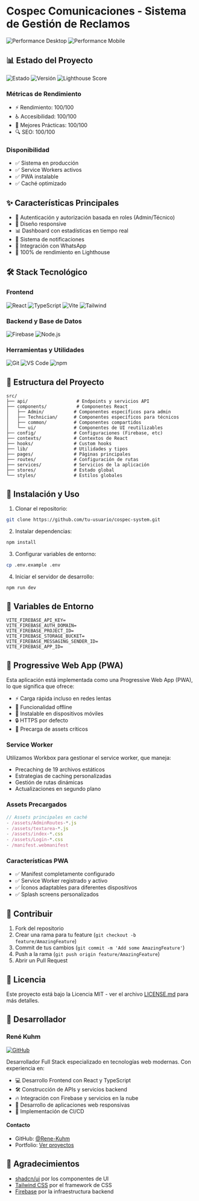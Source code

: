 # Cospec Comunicaciones - Sistema de Gestión de Reclamos

![Performance Desktop](./public/images/performance-desktop.png)
![Performance Mobile](./public/images/performance-mobile.png)

## 📊 Estado del Proyecto

![Estado](https://img.shields.io/badge/Estado-En%20Producción-success?style=for-the-badge)
![Versión](https://img.shields.io/badge/Versión-1.0.0-blue?style=for-the-badge)
![Lighthouse Score](https://img.shields.io/badge/Lighthouse-100%2F100-success?style=for-the-badge)

### Métricas de Rendimiento
- ⚡️ Rendimiento: 100/100
- ♿️ Accesibilidad: 100/100
- 🔧 Mejores Prácticas: 100/100
- 🔍 SEO: 100/100

### Disponibilidad
- ✅ Sistema en producción
- ✅ Service Workers activos
- ✅ PWA instalable
- ✅ Caché optimizado

## ✨ Características Principales

- 🔐 Autenticación y autorización basada en roles (Admin/Técnico)
- 📱 Diseño responsive
- 📊 Dashboard con estadísticas en tiempo real
- 🔔 Sistema de notificaciones
- 💬 Integración con WhatsApp
- 🎯 100% de rendimiento en Lighthouse

## 🛠️ Stack Tecnológico

### Frontend
![React](https://img.shields.io/badge/-React-61DAFB?style=for-the-badge&logo=react&logoColor=black)
![TypeScript](https://img.shields.io/badge/-TypeScript-3178C6?style=for-the-badge&logo=typescript&logoColor=white)
![Vite](https://img.shields.io/badge/-Vite-646CFF?style=for-the-badge&logo=vite&logoColor=white)
![Tailwind](https://img.shields.io/badge/-Tailwind-38B2AC?style=for-the-badge&logo=tailwind-css&logoColor=white)

### Backend y Base de Datos
![Firebase](https://img.shields.io/badge/-Firebase-FFCA28?style=for-the-badge&logo=firebase&logoColor=black)
![Node.js](https://img.shields.io/badge/-Node.js-339933?style=for-the-badge&logo=node.js&logoColor=white)

### Herramientas y Utilidades
![Git](https://img.shields.io/badge/-Git-F05032?style=for-the-badge&logo=git&logoColor=white)
![VS Code](https://img.shields.io/badge/-VS%20Code-007ACC?style=for-the-badge&logo=visual-studio-code&logoColor=white)
![npm](https://img.shields.io/badge/-npm-CB3837?style=for-the-badge&logo=npm&logoColor=white)

## 📁 Estructura del Proyecto

```
src/
├── api/                  # Endpoints y servicios API
├── components/           # Componentes React
│   ├── Admin/           # Componentes específicos para admin
│   ├── Technician/      # Componentes específicos para técnicos
│   ├── common/          # Componentes compartidos
│   └── ui/              # Componentes de UI reutilizables
├── config/              # Configuraciones (Firebase, etc)
├── contexts/            # Contextos de React
├── hooks/               # Custom hooks
├── lib/                 # Utilidades y tipos
├── pages/               # Páginas principales
├── routes/              # Configuración de rutas
├── services/            # Servicios de la aplicación
├── stores/              # Estado global
└── styles/              # Estilos globales
```

## 🚀 Instalación y Uso

1. Clonar el repositorio:
```bash
git clone https://github.com/tu-usuario/cospec-system.git
```

2. Instalar dependencias:
```bash
npm install
```

3. Configurar variables de entorno:
```bash
cp .env.example .env
```

4. Iniciar el servidor de desarrollo:
```bash
npm run dev
```

## 🔑 Variables de Entorno

```env
VITE_FIREBASE_API_KEY=
VITE_FIREBASE_AUTH_DOMAIN=
VITE_FIREBASE_PROJECT_ID=
VITE_FIREBASE_STORAGE_BUCKET=
VITE_FIREBASE_MESSAGING_SENDER_ID=
VITE_FIREBASE_APP_ID=
```

## 📱 Progressive Web App (PWA)

Esta aplicación está implementada como una Progressive Web App (PWA), lo que significa que ofrece:

- ⚡ Carga rápida incluso en redes lentas
- 🔄 Funcionalidad offline
- 📲 Instalable en dispositivos móviles
- 🔒 HTTPS por defecto
- 🚀 Precarga de assets críticos

### Service Worker
Utilizamos Workbox para gestionar el service worker, que maneja:
- Precaching de 19 archivos estáticos
- Estrategias de caching personalizadas
- Gestión de rutas dinámicas
- Actualizaciones en segundo plano

### Assets Precargados
```javascript
// Assets principales en caché
- /assets/AdminRoutes-*.js
- /assets/textarea-*.js
- /assets/index-*.css
- /assets/Login-*.css
- /manifest.webmanifest
```

### Características PWA
- ✅ Manifest completamente configurado
- ✅ Service Worker registrado y activo
- ✅ Íconos adaptables para diferentes dispositivos
- ✅ Splash screens personalizados

## 🤝 Contribuir

1. Fork del repositorio
2. Crear una rama para tu feature (`git checkout -b feature/AmazingFeature`)
3. Commit de tus cambios (`git commit -m 'Add some AmazingFeature'`)
4. Push a la rama (`git push origin feature/AmazingFeature`)
5. Abrir un Pull Request

## 📝 Licencia

Este proyecto está bajo la Licencia MIT - ver el archivo [LICENSE.md](LICENSE.md) para más detalles.

## 👤 Desarrollador

### René Kuhm
[![GitHub](https://img.shields.io/badge/-GitHub-181717?style=for-the-badge&logo=github)](https://github.com/Rene-Kuhm)

Desarrollador Full Stack especializado en tecnologías web modernas. Con experiencia en:
- 💻 Desarrollo Frontend con React y TypeScript
- 🛠️ Construcción de APIs y servicios backend
- 🔥 Integración con Firebase y servicios en la nube
- 📱 Desarrollo de aplicaciones web responsivas
- 🔄 Implementación de CI/CD

#### Contacto
- GitHub: [@Rene-Kuhm](https://github.com/Rene-Kuhm)
- Portfolio: [Ver proyectos](https://github.com/Rene-Kuhm?tab=repositories)

## 🙏 Agradecimientos

- [shadcn/ui](https://ui.shadcn.com/) por los componentes de UI
- [Tailwind CSS](https://tailwindcss.com/) por el framework de CSS
- [Firebase](https://firebase.google.com/) por la infraestructura backend